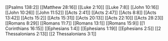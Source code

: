 [[Psalms 138:2]]
[[Matthew 28:16]]
[[Luke 2:10]]
[[Luke 7:8]]
[[John 10:16]]
[[John 10:26]]
[[John 11:52]]
[[Acts 2:41]]
[[Acts 2:47]]
[[Acts 8:8]]
[[Acts 13:42]]
[[Acts 15:2]]
[[Acts 15:31]]
[[Acts 20:13]]
[[Acts 22:10]]
[[Acts 28:23]]
[[Romans 8:29]]
[[Romans 11:7]]
[[Romans 13:1]]
[[Romans 15:9]]
[[1 Corinthians 16:15]]
[[Ephesians 1:4]]
[[Ephesians 1:19]]
[[Ephesians 2:5]]
[[2 Thessalonians 2:13]]
[[2 Thessalonians 3:1]]
